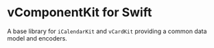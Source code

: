 # vComponentKit for Swift

A base library for `iCalendarKit` and `vCardKit` providing a common data model and encoders.
